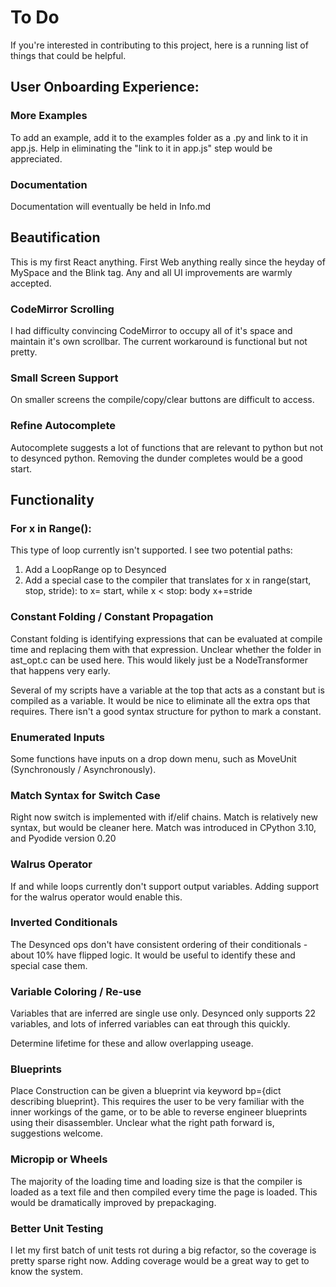 # To Do
If you're interested in contributing to this project, here is a running list of things that could be helpful.

## User Onboarding Experience:
### More Examples
To add an example, add it to the examples folder as a .py and link to it in app.js.
Help in eliminating the "link to it in app.js" step would be appreciated.
  
### Documentation
Documentation will eventually be held in Info.md

## Beautification
This is my first React anything. First Web anything really since the heyday of MySpace and the Blink tag. Any and all UI improvements are warmly accepted.

### CodeMirror Scrolling
I had difficulty convincing CodeMirror to occupy all of it's space and maintain it's own scrollbar. The current workaround is functional but not pretty.

### Small Screen Support
On smaller screens the compile/copy/clear buttons are difficult to access.

### Refine Autocomplete
Autocomplete suggests a lot of functions that are relevant to python but not to desynced python.
Removing the dunder completes would be a good start.

## Functionality
### For x in Range():
This type of loop currently isn't supported.
I see two potential paths:
1) Add a LoopRange op to Desynced
2) Add a special case to the compiler that translates for x in range(start, stop, stride): to x= start, while x < stop: body x+=stride

### Constant Folding / Constant Propagation
Constant folding is identifying expressions that can be evaluated at compile time and replacing them with that expression. Unclear whether the folder in ast_opt.c can be used here.
This would likely just be a NodeTransformer that happens very early.

Several of my scripts have a variable at the top that acts as a constant but is compiled as a variable. It would be nice to eliminate all the extra ops that requires.
There isn't a good syntax structure for python to mark a constant.

### Enumerated Inputs
Some functions have inputs on a drop down menu, such as MoveUnit (Synchronously / Asynchronously).

### Match Syntax for Switch Case
Right now switch is implemented with if/elif chains. Match is relatively new syntax, but would be cleaner here.
Match was introduced in CPython 3.10, and Pyodide version 0.20

### Walrus Operator
If and while loops currently don't support output variables.  Adding support for the walrus operator would enable this.

### Inverted Conditionals
The Desynced ops don't have consistent ordering of their conditionals - about 10% have flipped logic. It would be useful to identify these and special case them.

### Variable Coloring / Re-use
Variables that are inferred are single use only.  Desynced only supports 22 variables, and lots of inferred variables can eat through this quickly.

Determine lifetime for these and allow overlapping useage.

### Blueprints
Place Construction can be given a blueprint via keyword bp={dict describing blueprint}.
This requires the user to be very familiar with the inner workings of the game, or to be able to reverse engineer blueprints using their disassembler.
Unclear what the right path forward is, suggestions welcome.

### Micropip or Wheels
The majority of the loading time and loading size is that the compiler is loaded as a text file and then compiled every time the page is loaded.  This would be dramatically improved by prepackaging.

### Better Unit Testing
I let my first batch of unit tests rot during a big refactor, so the coverage is pretty sparse right now. Adding coverage would be a great way to get to know the system.

